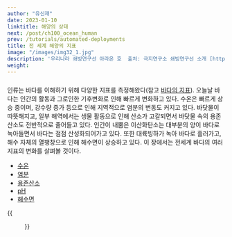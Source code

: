 ```yaml
---
author: "유신재"
date: 2023-01-10
linktitle: 해양의 상태
next: /post/ch100_ocean_human
prev: /tutorials/automated-deployments
title: 전 세계 해양의 지표
image: "/images/img32_1.jpg"
description: '우리나라 쇄빙연구선 아라온 호  출처: 극지연구소 쇄빙연구선 소개 [https://eng.kopri.re.kr/kopri/html/infra/03030101.html]'
weight: 
---
```


###

인류는 바다를 이해하기 위해 다양한 지표를 측정해왔다(참고 [바다의 지표]()). 오늘날 바다는 인간의 활동과 그로인한 기후변화로 인해 빠르게 변화하고 있다. 수온은 빠르게 상승 중이며, 강수량 증가 등으로 인해 지역적으로 염분의 변동도 커지고 있다. 바닷물이 따뜻해지고, 일부 해역에서는 생물 활동으로 인해 산소가 고갈되면서 바닷물 속의 용존산소도 전반적으로 줄어들고 있다. 인간이 내뿜은 이산화탄소는 대부분의 양이 바다로 녹아들면서 바다는 점점 산성화되어가고 있다. 또한 대륙빙하가 녹아 바다로 흘러가고, 해수 자체의 열팽창으로 인해 해수면이 상승하고 있다. 이 장에서는 전세계 바다의 여러 지표의 변화를 살펴볼 것이다.


- [수온]()
- [염분]()
- [용존산소]()
- [pH]()
- [해수면]()


{{<figure src="/images/img32_2.jpg" caption="남극세종기지 전경 ⓒ 유신재">}}
